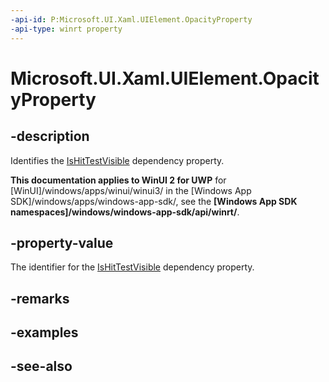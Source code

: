 ```yaml
---
-api-id: P:Microsoft.UI.Xaml.UIElement.OpacityProperty
-api-type: winrt property
---
```


<!-- Property syntax
public Windows.UI.Xaml.DependencyProperty OpacityProperty { get; }
-->

# Microsoft.UI.Xaml.UIElement.OpacityProperty

## -description
Identifies the [IsHitTestVisible](uielement_ishittestvisible.md) dependency property.

**This documentation applies to WinUI 2 for UWP** for [WinUI]/windows/apps/winui/winui3/ in the [Windows App SDK]/windows/apps/windows-app-sdk/, see the **[Windows App SDK namespaces]/windows/windows-app-sdk/api/winrt/**.

## -property-value
The identifier for the [IsHitTestVisible](uielement_ishittestvisible.md) dependency property.

## -remarks

## -examples

## -see-also
